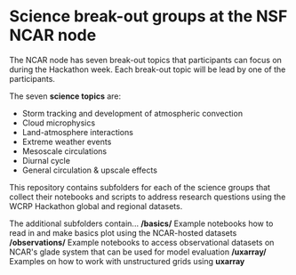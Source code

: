 # Science break-out groups at the NSF NCAR node

The NCAR node has seven break-out topics that participants can focus on during the Hackathon week.
Each break-out topic will be lead by one of the participants.

The seven **science topics** are: 

* Storm tracking and development of atmospheric convection
* Cloud microphysics 
* Land-atmosphere interactions 
* Extreme weather events 
* Mesoscale circulations
* Diurnal cycle
* General circulation & upscale effects

This repository contains subfolders for each of the science groups that collect their notebooks and scripts to address research questions using the WCRP Hackathon global and regional datasets.

The additional subfolders contain...
    **/basics/** Example notebooks how to read in and make basics plot using the NCAR-hosted datasets  
    **/observations/**  Example notebooks to access observational datasets on NCAR's glade system that can be used for model evaluation
    **/uxarray/** Examples on how to work with unstructured grids using **uxarray**





